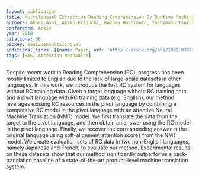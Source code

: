 ```yaml
---
layout: publication
title: Multilingual Extractive Reading Comprehension By Runtime Machine Translation
authors: Akari Asai, Akiko Eriguchi, Kazuma Hashimoto, Yoshimasa Tsuruoka
conference: Arxiv
year: 2018
citations: 66
bibkey: asai2018multilingual
additional_links: [{name: Paper, url: 'https://arxiv.org/abs/1809.03275'}]
tags: [RAG, Attention Mechanism]
---
```

Despite recent work in Reading Comprehension (RC), progress has been mostly
limited to English due to the lack of large-scale datasets in other languages.
In this work, we introduce the first RC system for languages without RC
training data. Given a target language without RC training data and a pivot
language with RC training data (e.g. English), our method leverages existing RC
resources in the pivot language by combining a competitive RC model in the
pivot language with an attentive Neural Machine Translation (NMT) model. We
first translate the data from the target to the pivot language, and then obtain
an answer using the RC model in the pivot language. Finally, we recover the
corresponding answer in the original language using soft-alignment attention
scores from the NMT model. We create evaluation sets of RC data in two
non-English languages, namely Japanese and French, to evaluate our method.
Experimental results on these datasets show that our method significantly
outperforms a back-translation baseline of a state-of-the-art product-level
machine translation system.
